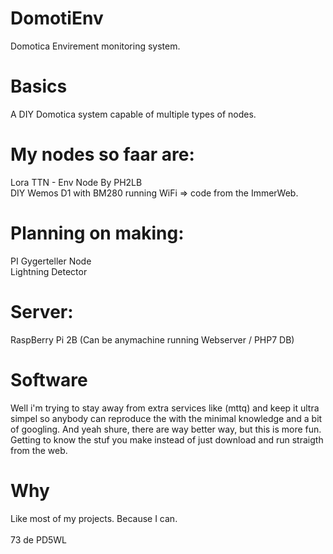 # DomotiEnv
Domotica Envirement monitoring system.

# Basics
A DIY Domotica system capable of multiple types of nodes.

# My nodes so faar are:
Lora TTN - Env Node By PH2LB<br />
DIY Wemos D1 with BM280 running WiFi => code from the ImmerWeb.

# Planning on making:
PI Gygerteller Node<br />
Lightning Detector

# Server:
RaspBerry Pi 2B (Can be anymachine running Webserver / PHP7 DB)

# Software
Well i'm trying to stay away from extra services like (mttq) and keep it ultra simpel so anybody can reproduce the with the minimal knowledge and a bit of googling. And yeah shure, there are way better way, but this is more fun. Getting to know the stuf you make instead of just download and run straigth from the web.

# Why
Like most of my projects. Because I can. <br />
<br />
73 de PD5WL
